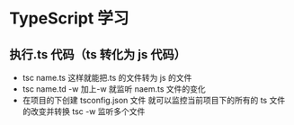 # TypeScript 学习

## 执行.ts 代码（ts 转化为 js 代码）

- tsc name.ts 这样就能把.ts 的文件转为 js 的文件
- tsc name.td -w 加上-w 就监听 naem.ts 文件的变化
- 在项目的下创建 tsconfig.json 文件 就可以监控当前项目下的所有的 ts 文件的改变并转换 tsc -w 监听多个文件
